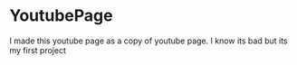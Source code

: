 # YoutubePage
I made this youtube page as a copy of youtube page. I know its bad but its my first project
